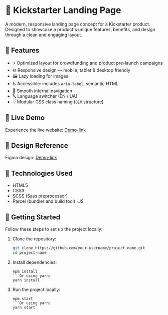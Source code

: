 # 🎯 Kickstarter Landing Page

A modern, responsive landing page concept for a Kickstarter product.
Designed to showcase a product's unique features, benefits, and design through a clean and engaging layout.

## 🚀 Features

- ⚡️ Optimized layout for crowdfunding and product pre-launch campaigns
- 🌐 Responsive design — mobile, tablet & desktop friendly
- 🖼️ Lazy loading for images
- ♿ Accessible: includes `aria-label`, semantic HTML
- 🧭 Smooth internal navigation
- 🔤 Language switcher (EN / UA)
- 💡 Modular CSS class naming (`BEM` structure)

## 🔗 Live Demo

Experience the live website:
[Demo-link](https://stanishevskyy.github.io/kickstarter-landing-page/)

## 🎨 Design Reference

Figma design:
[Demo-link](https://www.figma.com/design/Ujp7bCFuvuJlkn8TSbQPSZ/Kickstarter_FE-students?node-id=19655-32&p=f&t=gqVe0UCSAlvr9ioe-0)

## 🧰 Technologies Used

- HTML5
- CSS3
- SCSS (Sass preprocessor)
- Parcel (bundler and build tool)
-JS

## 🚀 Getting Started

Follow these steps to set up the project locally:

1. Clone the repository:

   ```bash
   git clone https://github.com/your-username/project-name.git
   cd project-name
   ```

2. Install dependencies:

   ````Using npm:
   npm install
   ```Or using yarn:
   yarn install
   ````

3. Run the project locally:

   ````Using npm:
   npm start
   ```Or using yarn:
   yarn start
   ````

